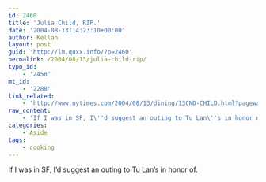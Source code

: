 ```yaml
---
id: 2460
title: 'Julia Child, RIP.'
date: '2004-08-13T14:23:10+00:00'
author: Kellan
layout: post
guid: 'http://lm.quxx.info/?p=2460'
permalink: /2004/08/13/julia-child-rip/
typo_id:
    - '2458'
mt_id:
    - '2288'
link_related:
    - 'http://www.nytimes.com/2004/08/13/dining/13CND-CHILD.html?pagewanted=1&hp'
raw_content:
    - 'If I was in SF, I\''d suggest an outing to Tu Lan\''s in honor of.'
categories:
    - Aside
tags:
    - cooking
---
```


If I was in SF, I’d suggest an outing to Tu Lan’s in honor of.